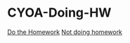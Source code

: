 # CYOA-Doing-HW

[Do the Homework](do-the-homework/get-the-grade.md)
[Not doing homework](not-doing-homework/procrastinate-to-lunch.md)